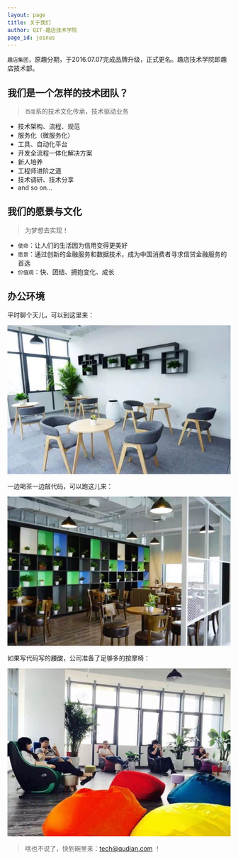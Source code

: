 ```yaml
---
layout: page
title: 关于我们
author: QIT-趣店技术学院
page_id: joinus
---
```


`趣店集团`，原趣分期，于2016.07.07完成品牌升级，正式更名。趣店技术学院即趣店技术部。

## 我们是一个怎样的技术团队？
> `百度`系的技术文化传承，技术驱动业务

* 技术架构、流程、规范
* 服务化（微服务化）
* 工具、自动化平台
* 开发全流程一体化解决方案
* 新人培养
* 工程师进阶之道
* 技术调研、技术分享
* and so on...

## 我们的愿景与文化
> 为梦想去实现！

* `使命`：让人们的生活因为信用变得更美好
* `愿景`：通过创新的金融服务和数据技术，成为中国消费者寻求信贷金融服务的首选
* `价值观`：快、团结、拥抱变化、成长

## 办公环境

平时聊个天儿，可以到这里来：

![](/public/images/office/office-1.jpeg)


一边喝茶一边敲代码，可以跑这儿来：

![](/public/images/office/office-2.jpeg)

如果写代码写的腰酸，公司准备了足够多的按摩椅：

![](/public/images/office/office-3.jpeg)


> 啥也不说了，快到碗里来：[tech@qudian.com](mailto:tech@qudian.com?subject=Hello%20QIT&body=我对你们趣店技术学院比较感兴趣，申请加入！) ！